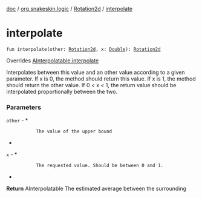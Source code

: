 [doc](../../index.md) / [org.snakeskin.logic](../index.md) / [Rotation2d](index.md) / [interpolate](./interpolate.md)

# interpolate

`fun interpolate(other: `[`Rotation2d`](index.md)`, x: `[`Double`](https://kotlinlang.org/api/latest/jvm/stdlib/kotlin/-double/index.html)`): `[`Rotation2d`](index.md)

Overrides [AInterpolatable.interpolate](../../org.snakeskin.ability/-a-interpolatable/interpolate.md)

Interpolates between this value and an other value according to a given
parameter. If x is 0, the method should return this value. If x is 1, the
method should return the other value. If 0 &lt; x &lt; 1, the return value
should be interpolated proportionally between the two.

### Parameters

`other` -
*

```
           The value of the upper bound
```

*

`x` -
*

```
           The requested value. Should be between 0 and 1.
```

*

**Return**
AInterpolatable The estimated average between the surrounding

